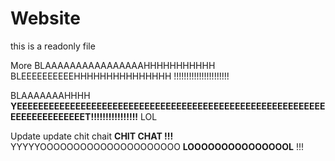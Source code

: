 # Website

this is a readonly file

More BLAAAAAAAAAAAAAAAAHHHHHHHHHHH BLEEEEEEEEEEHHHHHHHHHHHHHHH !!!!!!!!!!!!!!!!!!!!!!

BLAAAAAAAHHHH __YEEEEEEEEEEEEEEEEEEEEEEEEEEEEEEEEEEEEEEEEEEEEEEEEEEEEEEEEEEEEEEEEEEEEEEEET!!!!!!!!!!!!!!!!__ LOL


Update update chit chait __CHIT CHAT !!!__
YYYYYOOOOOOOOOOOOOOOOOOOOO __LOOOOOOOOOOOOOOOL__ !!!
